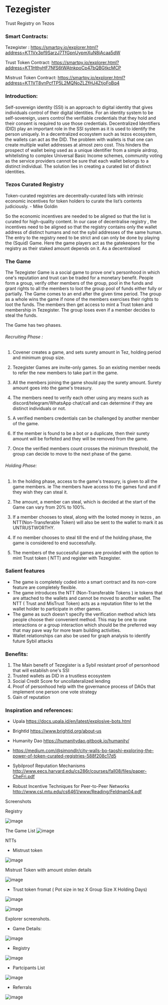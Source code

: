 # Tezegister

Trust Registry on Tezos


### Smart Contracts:

Tezegister : https://smartpy.io/explorer.html?address=KT1Vx3pf9SarzJ7TfGpnUypmXuN8iAcaa5dW

Trust Token Contract: https://smartpy.io/explorer.html?address=KT1HthyHF7NfS6tWAtnkpoCp47bQBGtkcMCP

Mistrust Token Contract: https://smartpy.io/explorer.html?address=KT1VT8vnPcfTP5L2MQNoZLZfHJ4ZtjoFoBq4



### Introduction:

Self-sovereign identity (SSI) is an approach to digital identity that gives individuals control of their digital identities. For an identity system to be self-sovereign, users control the verifiable credentials that they hold and their consent is required to use those credentials. Decentralized Identifiers (DID) play an important role in the SSI system as it is used to identify the person uniquely. In a decentralized ecosystem such as tezos ecosystem, the wallets can act as the DID. The problem with wallets is that one can create multiple wallet addresses at almost zero cost. This hinders the prospect of wallet being used as a unique identifier from a  simple airdrop, whitelisting to complex Universal Basic Income schemes, community voting as the service providers cannot be sure that each wallet belongs to a distinct individual. The solution lies in creating a curated list of distinct identities.



### Tezos Curated Registry

Token-curated registries are decentrally-curated lists with intrinsic economic incentives for token holders to curate the list’s contents judiciously. - Mike Goldin

So the economic incentives are needed to be aligned so that the list is curated for high-quality content. In our case of decentralise registry , the incentives need to be aligned so that the registry contains only the wallet address of distinct humans and not the sybil addresses of the same human. The entry to the registry need to be strict and can only be done by playing the (Squid) Game. Here the game players act as the gatekeepers for the registry as their staked amount depends on it. As a decentralised 


### The Game

The Tezegister Game is a social game to prove one's personhood in which one's reputation and trust can be traded for a monetary benefit. People form a group, verify other members of the group, pool in the funds and grant rights to all the members to loot the group pool of funds either fully or partially. The Game comes to an end after the given time period. The group as a whole wins the game if none of the members exercises their rights to loot the funds. The members then get access to mint a Trust token and membership in Tezegister. The group loses even if a member decides to steal the funds.

The Game has two phases.

###### Recruiting Phase :

 1. Covener creates a game, and sets surety amount in Tez, holding period and minimum group size.

 2. Tezegister Games are invite-only games. So an existing member needs to refer the new members to take part in the game.

 3. All the members joining the game should pay the surety amount. Surety amount goes into the game's treasury.

 4. The members need to verify each other using any means such as discord/telegram/WhatsApp chat/call and can determine if they are distinct individuals or not.

 5. A verified members credentials can be challenged by another member of the game.  

 6. If the member is found to be a bot or a duplicate, then their surety amount will be forfeited and they will be removed from the game.

 7. Once the verified members count crosses the minimum threshold, the group can decide to move to the next phase of the game.



###### Holding Phase:


1. In the holding phase, access to the game's treasury, is given to all the game members. ie The members have access to the games fund and if they wish they can steal it.

2. The amount, a member can steal, which is decided at the start of the Game can vary from 20% to 100%.

3. If a member chooses to steal, along with the looted money in tezos , an NTT(Non-Transferable Token) will also be sent to the wallet to mark it as UNTRUSTWORTHY.

4. If no member chooses to steal till the end of the holding phase, the game is considered to end successfully. 

5. The members of the successful games are provided with the option to mint Trust token ( NTT) and register with Tezegister.  


### Salient features

- The game is completely coded into a smart contract and its non-core feature are completely flexible.
- The game introduces the NTT (Non-Transferable Tokens ) ie tokens that are attached to the wallets and cannot be moved to another wallet. The NTT ( Trust and MisTrust Token) acts as a reputation filter to let the wallet holder to participate in other games. 
- The game as such doesn't specify the verification method which lets people choose their convenient method. This may be one to one interactions or a group interaction which should be the preferred way that may pave way for more team building activities.
- Wallet relationships can also be used for graph analysis to identify future Sybil attacks

### Benefits:

1. The Main benefit of Tezegister is a Sybil resistant proof of personhood that will establish one's SSI
2. Trusted wallets as DID in a trustless ecosystem
2. Social Credit Score for uncollateralized lending
3. Proof of personhood help with the governance process of DAOs that implement one person one vote strategy
4. Gain of reputation 

### Inspiration and references:

- Upala https://docs.upala.id/en/latest/explosive-bots.html
- BrightId https://www.brightid.org/about-us
- Humanity Dao https://humanitydao.gitbook.io/humanity/

- https://medium.com/@simondlr/city-walls-bo-taoshi-exploring-the-power-of-token-curated-registries-588f208c17d5
- Sybilproof Reputation Mechanisms http://www.eecs.harvard.edu/cs286r/courses/fall08/files/paper-CheFri.pdf
- Robust Incentive Techniques for Peer-to-Peer Networks http://www.csl.mtu.edu/cs6461/www/Reading/Feldman04.pdf


Screenshots

Registry

![image](https://user-images.githubusercontent.com/33004854/146681457-c95eef80-7eec-4713-86be-78e18bdf7c65.png)

The Game List
![image](https://user-images.githubusercontent.com/33004854/146681473-b27d363b-8771-4b91-a582-74540e194c64.png)

NTTs

- Mistrust token

![image](https://user-images.githubusercontent.com/33004854/146681521-8f724990-d7f4-4928-86a3-052873d5e2d2.png)

Mistrust Token with amount stolen details


![image](https://user-images.githubusercontent.com/33004854/146681552-dc8e4f3f-bf29-488c-82fa-3c81a0eb5bee.png)



- Trust token fromat ( Pot size in tez X Group Size X Holding Days)

![image](https://user-images.githubusercontent.com/33004854/146681635-202741c4-809e-4a21-8376-90123ae6de2a.png)

![image](https://user-images.githubusercontent.com/33004854/146681650-ddb72cea-d061-425d-b119-72a0b30af181.png)

Explorer screenshots.
- Game Details:

 ![image](https://user-images.githubusercontent.com/33004854/146681718-e6b6ef63-5b99-48a4-8c09-9b660b7239fc.png)

- Registry 

![image](https://user-images.githubusercontent.com/33004854/146681754-e43255bd-5b27-4abe-b995-0c0a56167ba6.png)

- Partcipants List

![image](https://user-images.githubusercontent.com/33004854/146681776-ed673a34-d2f2-4d0a-a9cd-6e84a1611476.png)

- Referrals

![image](https://user-images.githubusercontent.com/33004854/146681801-5f02b3df-2df6-4c02-94b2-b282c6089e92.png)






